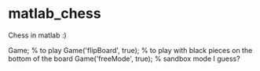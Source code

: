 # matlab_chess
Chess in matlab :)


Game; % to play
Game('flipBoard', true); % to play with black pieces on the bottom of the board
Game('freeMode', true); % sandbox mode I guess?
